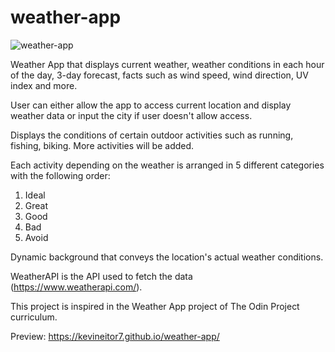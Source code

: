 # weather-app
![weather-app](https://github.com/Kevineitor7/weather-app/assets/100745166/54445c46-915b-480d-a1f9-998602ff470e)

Weather App that displays current weather, weather conditions in each hour of the day, 3-day forecast, facts such as wind speed, wind direction, UV index and more.

User can either allow the app to access current location and display weather data or input the city if user doesn't allow access. 

Displays the conditions of certain outdoor activities such as running, fishing, biking. More activities will be added.

Each activity depending on the weather is arranged in 5 different categories with the following order:
1. Ideal
2. Great
3. Good
4. Bad
5. Avoid

Dynamic background that conveys the location's actual weather conditions.

WeatherAPI is the API used to fetch the data (https://www.weatherapi.com/).

This project is inspired in the Weather App project of The Odin Project curriculum.

Preview: https://kevineitor7.github.io/weather-app/
